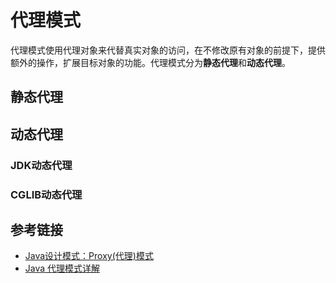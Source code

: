 # 代理模式

代理模式使用代理对象来代替真实对象的访问，在不修改原有对象的前提下，提供额外的操作，扩展目标对象的功能。代理模式分为**静态代理**和**动态代理**。

## 静态代理



## 动态代理

### JDK动态代理

### CGLIB动态代理

## 参考链接

- [Java设计模式：Proxy(代理)模式 ](https://www.cnblogs.com/clover-toeic/p/11715583.html)
- [Java 代理模式详解](https://javaguide.cn/java/basis/proxy.html)